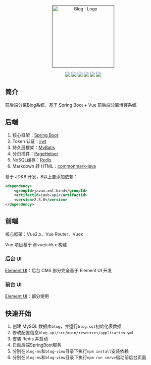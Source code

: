 <p align="center">
	<a href="" target="_blank">
		<img src="https://cdn.jsdelivr.net/gh/buyanne/JsDelivr/static/blog/favicon-gif.gif" alt="Blog · Logo" style="width: 200px; height: 200px">
	</a>
</p>
<p align="center">
	<img src="https://img.shields.io/badge/JDK-1.8+-orange">
	<img src="https://img.shields.io/badge/SpringBoot-2.2.7.RELEASE-brightgreen">
	<img src="https://img.shields.io/badge/MyBatis-3.5.5-red">
	<img src="https://img.shields.io/badge/Vue-2.6.11-brightgreen">
    <img src="https://img.shields.io/badge/Redis-3.2.100-brightgreen">
	<img src="https://hits.seeyoufarm.com/api/count/incr/badge.svg?url=https%3A%2F%2Fgithub.com%2Frawchen%2FBlog&count_bg=%2379C83D&title_bg=%23555555&icon=&icon_color=%23E7E7E7&title=hits&edge_flat=false">
</p>



## 简介

前后端分离Blog系统，基于 Spring Boot + Vue 前后端分离博客系统

## 后端

1. 核心框架：[Spring Boot](https://github.com/spring-projects/spring-boot)
2. Token 认证：[jjwt](https://github.com/jwtk/jjwt)
3. 持久层框架：[MyBatis](https://github.com/mybatis/spring-boot-starter)
4. 分页插件：[PageHelper](https://github.com/pagehelper/Mybatis-PageHelper)
5. NoSQL缓存：[Redis](https://github.com/redis/redis)
6. Markdown 转 HTML：[commonmark-java](https://github.com/commonmark/commonmark-java)

基于 JDK8 开发，8以上要添加依赖：

```xml
<dependency>
    <groupId>javax.xml.bind</groupId>
    <artifactId>jaxb-api</artifactId>
    <version>2.3.0</version>
</dependency>
```



## 前端

核心框架：Vue2.x、Vue Router、Vuex

Vue 项目基于 @vue/cli5.x 构建


### 后台 UI

[Element UI](https://github.com/ElemeFE/element)：后台 CMS 部分完全基于 Element UI 开发

### 前台 UI
[Element UI](https://github.com/ElemeFE/element)：部分使用
## 快速开始

1. 创建 MySQL 数据库`blog`，并运行`blog.sql`初始化表数据
2. 修改配置信息`blog-api/src/main/resources/application.yml`
3. 安装 Redis 并启动
4. 启动后端SpringBoot服务
5. 分别在`blog-ms`和`blog-view`目录下执行`npm install`安装依赖
6. 分别在`blog-ms`和`blog-view`目录下执行`npm run serve`启动前后台页面

